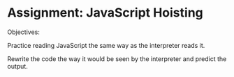 # Assignment: JavaScript Hoisting

Objectives:

Practice reading JavaScript the same way as the interpreter reads it.

Rewrite the code the way it would be seen by the interpreter and predict the output. 
